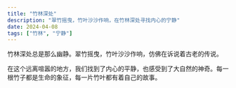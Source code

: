 ```yaml
---
title: "竹林深处"
description: "翠竹摇曳，竹叶沙沙作响，在竹林深处寻找内心的宁静"
date: 2024-04-08
tags: ["竹林", "宁静"]
---
```


竹林深处总是那么幽静。翠竹摇曳，竹叶沙沙作响，仿佛在诉说着古老的传说。

在这个远离喧嚣的地方，我们找到了内心的平静，也感受到了大自然的神奇。每一根竹子都是生命的象征，每一片竹叶都有着自己的故事。
